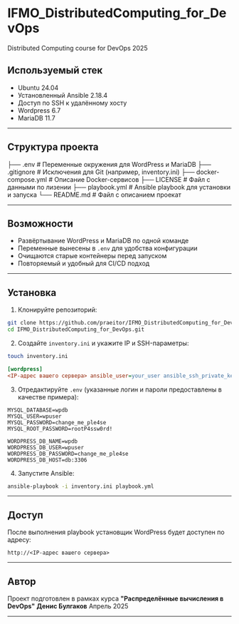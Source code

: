 # IFMO_DistributedComputing_for_DevOps
Distributed Computing course for DevOps 2025

## Используемый стек

- Ubuntu 24.04
- Установленный Ansible 2.18.4
- Доступ по SSH к удалённому хосту
- Wordpress 6.7
- MariaDB 11.7

---

## Структура проекта

├── .env                  # Переменные окружения для WordPress и MariaDB
├── .gitignore            # Исключения для Git (например, inventory.ini)
├── docker-compose.yml    # Описание Docker-сервисов
├── LICENSE               # Файл с данными по лизении
├── playbook.yml          # Ansible playbook для установки и запуска
└──  README.md             # Файл с описанием проекат

---

## Возможности

- Развёртывание WordPress и MariaDB по одной команде
- Переменные вынесены в `.env` для удобства конфигурации
- Очищаются старые контейнеры перед запуском
- Повторяемый и удобный для CI/CD подход

---

## Установка

1. Клонируйте репозиторий:

```bash
git clone https://github.com/praeitor/IFMO_DistributedComputing_for_DevOps.git
cd IFMO_DistributedComputing_for_DevOps.git
```

2. Создайте `inventory.ini` и укажите IP и SSH-параметры:

```bash
touch inventory.ini
```

```ini
[wordpress]
<IP-адрес вашего сервера> ansible_user=your_user ansible_ssh_private_key_file=~/.ssh/id_rsa ansible_python_interpreter=/usr/bin/python3.12
```

3. Отредактируйте `.env` (указанные логин и пароли предоставлены в качестве примера):

```env
MYSQL_DATABASE=wpdb
MYSQL_USER=wpuser
MYSQL_PASSWORD=change_me_ple4se
MYSQL_ROOT_PASSWORD=rootP4ssw0rd!

WORDPRESS_DB_NAME=wpdb
WORDPRESS_DB_USER=wpuser
WORDPRESS_DB_PASSWORD=change_me_ple4se
WORDPRESS_DB_HOST=db:3306
```

4. Запустите Ansible:

```bash
ansible-playbook -i inventory.ini playbook.yml
```

---

## Доступ

После выполнения playbook установщик WordPress будет доступен по адресу:

```
http://<IP-адрес вашего сервера>
```

---

## Автор

Проект подготовлен в рамках курса **"Распределённые вычисления в DevOps"**
**Денис Булгаков**
Апрель 2025

---